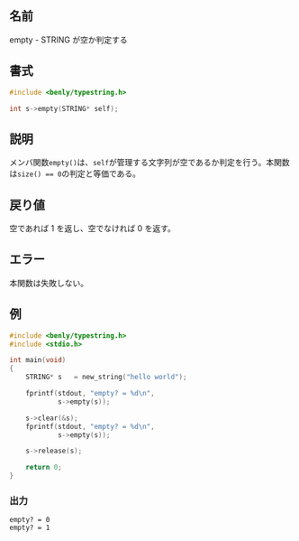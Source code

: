 ## 名前

empty - STRING が空か判定する

## 書式

```c
#include <benly/typestring.h>

int s->empty(STRING* self);
```

## 説明

メンバ関数`empty()`は、`self`が管理する文字列が空であるか判定を行う。本関数は`size() == 0`の判定と等価である。

## 戻り値

空であれば 1 を返し、空でなければ 0 を返す。

## エラー

本関数は失敗しない。

## 例

```c
#include <benly/typestring.h>
#include <stdio.h>

int main(void)
{
    STRING* s   = new_string("hello world");

    fprintf(stdout, "empty? = %d\n",
            s->empty(s));

    s->clear(&s);
    fprintf(stdout, "empty? = %d\n",
            s->empty(s));

    s->release(s);

    return 0;
}
```

### 出力

```
empty? = 0
empty? = 1
```
